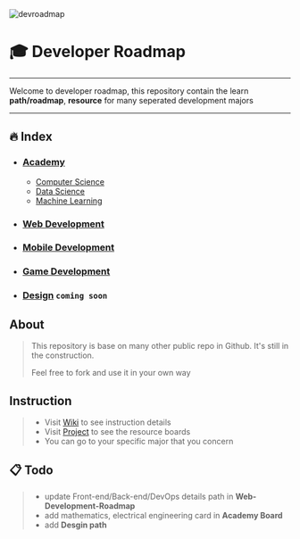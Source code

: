 <img src="https://github.com/luuductrung1234/dev-roadmap/blob/master/devroadmap.png" alt="devroadmap">

# :mortar_board: Developer Roadmap

***

Welcome to developer roadmap, this repository contain the learn **path/roadmap**, **resource** for many seperated development majors

***


## :fire: Index
* ### [Academy](https://github.com/luuductrung1234/dev-roadmap/projects/2)   
   *  [Computer Science](https://github.com/luuductrung1234/dev-roadmap/tree/master/computer-science-roadmap)
   *  [Data Science](https://github.com/luuductrung1234/dev-roadmap/tree/master/data-science-roadmap)
   *  [Machine Learning](https://github.com/luuductrung1234/dev-roadmap/tree/master/machine-learning-roadmap)
  
* ### [Web Development](https://github.com/luuductrung1234/dev-roadmap/tree/master/web-development-roadmap)
* ### [Mobile Development](https://github.com/luuductrung1234/dev-roadmap/tree/master/mobile-development-roadmap)
* ### [Game Development](https://github.com/luuductrung1234/dev-roadmap/tree/master/game-development-roadmap)
* ### [Design]()              `coming soon`


## About
> This repository is base on many other public repo in Github. It's still in the construction.
>
> Feel free to fork and use it in your own way

## Instruction
> - Visit [Wiki](https://github.com/luuductrung1234/dev-roadmap/wiki) to see instruction details
> - Visit [Project](https://github.com/luuductrung1234/dev-roadmap/projects) to see the resource boards
> - You can go to your specific major that you concern

## :clipboard: Todo
> - update Front-end/Back-end/DevOps details path in **Web-Development-Roadmap**
> - add mathematics, electrical engineering card in **Academy Board**
> - add **Desgin path**
